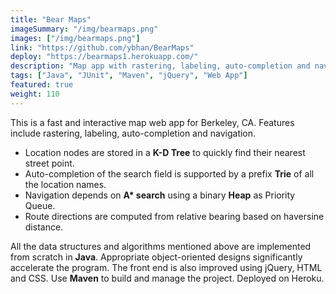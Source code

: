 ```yaml
---
title: "Bear Maps"
imageSummary: "/img/bearmaps.png"
images: ["/img/bearmaps.png"]
link: "https://github.com/ybhan/BearMaps"
deploy: "https://bearmaps1.herokuapp.com/"
description: "Map app with rastering, labeling, auto-completion and navigation. Implement Heap, Trie, K-D Tree, A* search in Java. Object-oriented programming. Test with JUnit. Built by Maven."
tags: ["Java", "JUnit", "Maven", "jQuery", "Web App"]
featured: true
weight: 110
---
```


This is a fast and interactive map web app for Berkeley, CA. Features include rastering, labeling, auto-completion and navigation.

- Location nodes are stored in a **K-D Tree** to quickly find their nearest street point.
- Auto-completion of the search field is supported by a prefix **Trie** of all the location names.
- Navigation depends on **A\* search** using a binary **Heap** as Priority Queue.
- Route directions are computed from relative bearing based on haversine distance.

All the data structures and algorithms mentioned above are implemented from scratch in **Java**. Appropriate object-oriented designs significantly accelerate the program. The front end is also improved using jQuery, HTML and CSS. Use **Maven** to build and manage the project. Deployed on Heroku.
